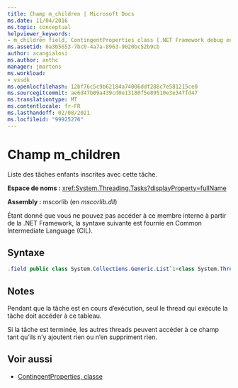```yaml
---
title: Champ m_children | Microsoft Docs
ms.date: 11/04/2016
ms.topic: conceptual
helpviewer_keywords:
- m_children field, ContingentProperties class [.NET Framework debug engines]
ms.assetid: 0a3b5653-7bc0-4a7a-8963-9020bc52b9cb
author: acangialosi
ms.author: anthc
manager: jmartens
ms.workload:
- vssdk
ms.openlocfilehash: 12bf76c5c9b62184a74006ddf288c7e581215ce0
ms.sourcegitcommit: ae6d47b09a439cd0e13180f5e89510e3e347fd47
ms.translationtype: MT
ms.contentlocale: fr-FR
ms.lasthandoff: 02/08/2021
ms.locfileid: "99925276"
---
```

# <a name="m_children-field"></a>Champ m_children
Liste des tâches enfants inscrites avec cette tâche.

 **Espace de noms :** <xref:System.Threading.Tasks?displayProperty=fullName>

 **Assembly :** mscorlib (en *mscorlib.dll*)

 Étant donné que vous ne pouvez pas accéder à ce membre interne à partir de la .NET Framework, la syntaxe suivante est fournie en Common Intermediate Language (CIL).

## <a name="syntax"></a>Syntaxe

```csharp
.field public class System.Collections.Generic.List`1<class System.Threading.Tasks.Task> m_children
```

## <a name="remarks"></a>Notes
 Pendant que la tâche est en cours d’exécution, seul le thread qui exécute la tâche doit accéder à ce tableau.

 Si la tâche est terminée, les autres threads peuvent accéder à ce champ tant qu’ils n’y ajoutent rien ou n’en suppriment rien.

## <a name="see-also"></a>Voir aussi
- [ContingentProperties, classe](../../extensibility/debugger/contingentproperties-class-internal-members.md)
